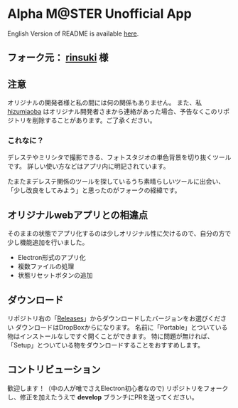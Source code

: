 # Alpha M@STER Unofficial App

English Version of README is available [here](../README.md).

## フォーク元： [rinsuki](https://github.com/cinderella-project/alpha-master) 様

## 注意

オリジナルの開発者様と私の間には何の関係もありません。
また、私 [hizumiaoba](https://github.com/hizumiaoba) はオリジナル開発者さまから連絡があった場合、予告なくこのリポジトリを削除することがあります。ご了承ください。

### これなに？

デレステやミリシタで撮影できる、フォトスタジオの単色背景を切り抜くツールです。
詳しい使い方などはアプリ内に明記されています。

たまたまデレステ関係のツールを探しているうち素晴らしいツールに出会い、「少し改良をしてみよう」と思ったのがフォークの経緯です。

## オリジナルwebアプリとの相違点

そのままの状態でアプリ化するのは少しオリジナル性に欠けるので、自分の方で少し機能追加を行いました。

- Electron形式のアプリ化
- 複数ファイルの処理
- 状態リセットボタンの追加

## ダウンロード

リポジトリ右の「[Releases](https://github.com/Secret-Society-Braid/alpha-master/releases)」からダウンロードしたバージョンをお選びください
ダウンロードはDropBoxからになります。
名前に「Portable」とついている物はインストールなしですぐ開くことができます。
特に問題が無ければ、「Setup」とついている物をダウンロードすることをおすすめします。

## コントリビューション

歓迎します！（中の人が唯でさえElectron初心者なので)
リポジトリをフォークし、修正を加えたうえで **develop** ブランチにPRを送ってください。
